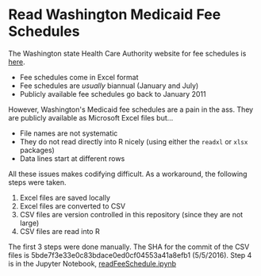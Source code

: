 # Read Washington Medicaid Fee Schedules

The Washington state Health Care Authority website for fee schedules is [here](http://www.hca.wa.gov/medicaid/rbrvs/Pages/index.aspx).

* Fee schedules come in Excel format
* Fee schedules are *usually* biannual (January and July)
* Publicly available fee schedules go back to January 2011

However, Washington's Medicaid fee schedules are a pain in the ass.
They are publicly available as Microsoft Excel files but...

* File names are not systematic
* They do not read directly into R nicely (using either the `readxl` or `xlsx` packages)
* Data lines start at different rows

All these issues makes codifying difficult.
As a workaround, the following steps were taken.

1. Excel files are saved locally
2. Excel files are converted to CSV
3. CSV files are version controlled in this repository (since they are not large)
4. CSV files are read into R

The first 3 steps were done manually.
The SHA for the commit of the CSV files is 5bde7f3e33e0c83bdace0ed0cf04553a41a8efb1 (5/5/2016).
Step 4 is in the Jupyter Notebook, [readFeeSchedule.ipynb](readFeeSchedule.ipynb)
